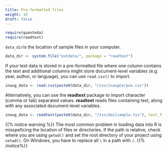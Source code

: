 ```yaml
---
title: Pre-formatted files
weight: 10
draft: false
---
```



```r
require(quanteda)
require(readtext)
```

`data_dir`is the location of sample files in your computer.


```r
data_dir <- system.file("extdata/", package = "readtext")
```

If your text data is stored in a pre-formatted file where one column contains the text and additional columns might store document-level variables (e.g. year, author, or language), you can use `read.csv()` to import.


```r
inaug_data <- read.csv(paste0(data_dir, "/csv/inaugCorpus.csv"))
```

Alternatively, you can use the **readtext** package to import character (comma or tab) separated values. **readtext** reads files containing text, along with any associated document-level variables.


```r
inaug_data <- readtext(paste0(data_dir, "/tsv/dailsample.tsv"), text_field = "speech")
```

{{% notice warning %}}
The most common problem in loading data into R is misspeficing the location of files or directories. If the path is relative, check where you are using `getwd()` and set the root directory of your project using `setwd()`. On Windows, you have to replace all `\` in a path with `/`.
{{% /notice%}}
